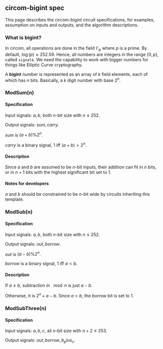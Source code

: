 ## circom-bigint spec
This page describes the circom-bigint circuit specifications, for examples, assumption on inputs and outputs, and the algorithm descriptions.

### What is bigint?
In circom, all operations are done in the field $\mathbb{F}_p$ where $p$ is a prime. By default, $\log(p) \approx 252.59$. Hence, all numbers are integers in the range $[0,p)$, called `signal`s. We need the capability to work with bigger numbers for things like Elliptic Curve cryptography.

A **bigint** number is represented as an array of $k$ field elements, each of which has $n$ bits. Basically, a $k$ digit number with base $2^n$.

### ModSum(n)
#### Specification
Input signals: $a, b$, both $n$-bit size with $n \leq 252$.

Output signals: $sum, carry$.

$sum$ is $(a+b) \% 2^n$.

$carry$ is a binary signal, 1 iff $(a+b) > 2^n$.

#### Description
Since $a$ and $b$ are assumed to be $n$-bit inputs, their addition can fit in $n$ bits, or in $n+1$ bits with the highest significant bit set to 1.

#### Notes for developers
$a$ and $b$ should be constrained to be $n$-bit wide by circuits inheriting this template.

### ModSub(n)
#### Specification
Input signals: $a, b$, both $n$-bit size with $n \leq 252$.

Output signals: $out, borrow$.

$out$ is $(a-b) \% 2^n$.

$borrow$ is a binary signal, 1 iff $a < b$.

#### Description
If $a \geq b$, subtraction in $\mod n$ is just $a-b$.

Otherwise, it is $2^n+a-b$. Since $a<b$, the $borrow$ bit is set to 1.

### ModSubThree(n)
#### Specification
Input signals: $a,b,c$, all $n$-bit size with $n+2 \leq 253$.

Output signals: $out, borrow, b_plus_c$.